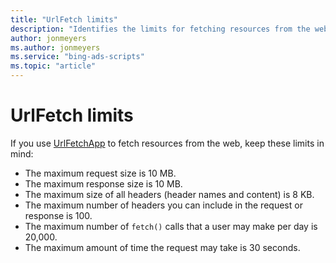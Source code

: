 ```yaml
---
title: "UrlFetch limits"
description: "Identifies the limits for fetching resources from the web."
author: jonmeyers
ms.author: jonmeyers
ms.service: "bing-ads-scripts"
ms.topic: "article"
---
```


# UrlFetch limits

If you use [UrlFetchApp](../reference/UrlFetchApp.md) to fetch resources from the web, keep these limits in mind:

- The maximum request size is 10 MB.
- The maximum response size is 10 MB.
- The maximum size of all headers (header names and content) is 8 KB.
- The maximum number of headers you can include in the request or response is 100.
- The maximum number of `fetch()` calls that a user may make per day is 20,000.
- The maximum amount of time the request may take is 30 seconds. 
